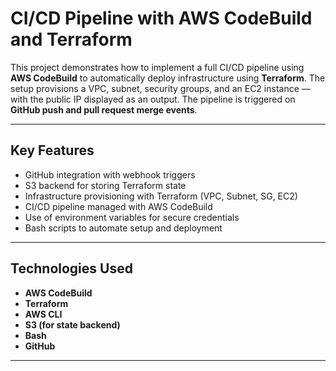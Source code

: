 
# CI/CD Pipeline with AWS CodeBuild and Terraform

This project demonstrates how to implement a full CI/CD pipeline using **AWS CodeBuild** to automatically deploy infrastructure using **Terraform**. The setup provisions a VPC, subnet, security groups, and an EC2 instance — with the public IP displayed as an output. The pipeline is triggered on **GitHub push and pull request merge events**.

---

##  Key Features

- GitHub integration with webhook triggers
- S3 backend for storing Terraform state
- Infrastructure provisioning with Terraform (VPC, Subnet, SG, EC2)
- CI/CD pipeline managed with AWS CodeBuild
- Use of environment variables for secure credentials
- Bash scripts to automate setup and deployment

---

## Technologies Used

- **AWS CodeBuild**
- **Terraform**
- **AWS CLI**
- **S3 (for state backend)**
- **Bash**
- **GitHub**

---

